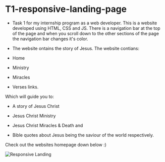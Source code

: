 # T1-responsive-landing-page

- Task 1 for my internship program as a web developer.
This is a website developed using HTML, CSS and JS. There is a navigation bar at the top of the page and when you scroll down to the other sections of the page the navigation bar changes it's color.
- The website ontains the story of Jesus. The website contians:

- Home

- Ministry

- Miracles

- Verses links.

Which will guide you to:

- A story of Jesus Christ

- Jesus Christ Ministry

- Jesus Christ Miracles & Death and

- Bible quotes about Jesus being the saviour of the world respectively.

Check out the websites homepage down below :)

<img src = "https://github.com/Kirubel-Eshetu/media_repo/blob/main/Responsive_landing%20page.png" alt = "Responsive Landing">

